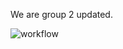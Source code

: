 We are group 2 updated.

![workflow](https://github.com/hsuyatikhin-alissa/group2/actions/workflows/main.yml/badge.svg)
